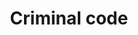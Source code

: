 ---
title: Criminal code
longTitle: 'Criminal code'
tags:
- gccommon
relatedTerm:
- "[[Criminal law]]"
---